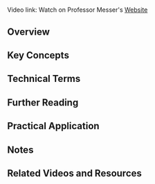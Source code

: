 # 

Video link: Watch on Professor Messer's [Website]()

## Overview
## Key Concepts 
## Technical Terms
## Further Reading
## Practical Application
## Notes
## Related Videos and Resources

